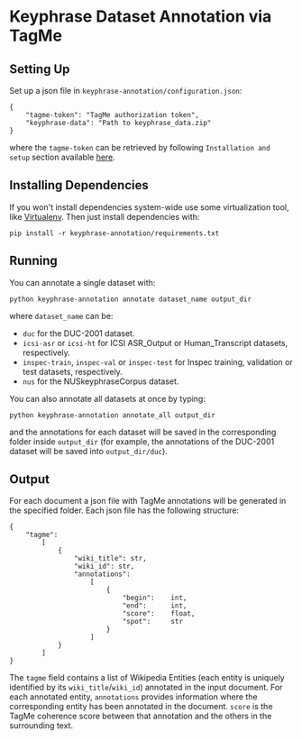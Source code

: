 Keyphrase Dataset Annotation via TagMe
=======================================

Setting Up
----------

Set up a json file in `keyphrase-annotation/configuration.json`:

	{
		"tagme-token": "TagMe authorization token",
		"keyphrase-data": "Path to keyphrase_data.zip"
	}

where the `tagme-token` can be retrieved by following `Installation and setup` section available [here](https://github.com/marcocor/tagme-python).



Installing Dependencies
-----------------------

If you won't install dependencies system-wide use some virtualization tool, like [Virtualenv](https://virtualenv.pypa.io/en/stable/). Then just install dependencies with:

	pip install -r keyphrase-annotation/requirements.txt


Running
-------

You can annotate a single dataset with:

	python keyphrase-annotation annotate dataset_name output_dir

where `dataset_name` can be:

 * `duc` for the DUC-2001 dataset.
 * `icsi-asr` or `icsi-ht` for ICSI ASR_Output or Human_Transcript datasets, respectively.
 * `inspec-train`, `inspec-val` or `inspec-test` for Inspec training, validation or test datasets, respectively.
 * `nus` for the NUSkeyphraseCorpus dataset.

You can also annotate all datasets at once by typing:

	python keyphrase-annotation annotate_all output_dir

and the annotations for each dataset will be saved in the corresponding folder inside `output_dir` (for example, the annotations of the DUC-2001 dataset will be saved into `output_dir/duc`).


Output
------

For each document a json file with TagMe annotations will be generated in the specified folder. Each json file has the following structure:

	{
		"tagme":
			[
				{
	                "wiki_title": str,
	                "wiki_id": str,
	                "annotations":
	                    [
	                        {
	                            "begin":    int,
	                            "end":      int,
	                            "score":    float,
	                            "spot":     str
	                        }
	                    ]
	            }
	        ]
	}

The `tagme` field contains a list of Wikipedia Entities (each entity is uniquely identified by its `wiki_title`/`wiki_id`) annotated in the input document. For each annotated entity, `annotations` provides information where the corresponding entity has been annotated in the document. `score` is the TagMe  coherence score between that annotation and the others in the surrounding text.
